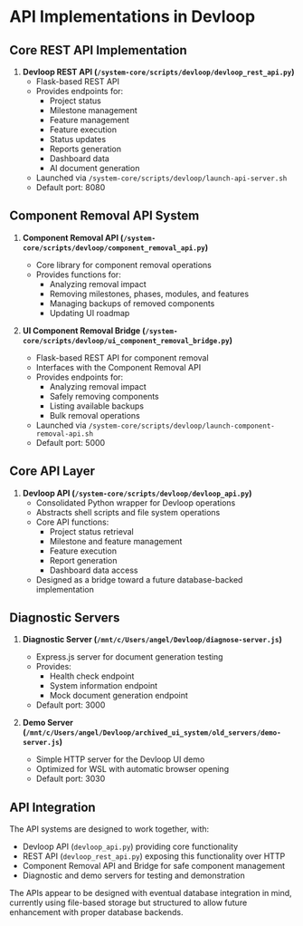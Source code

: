 # API Implementations in Devloop

## Core REST API Implementation

1. **Devloop REST API (`/system-core/scripts/devloop/devloop_rest_api.py`)**
   - Flask-based REST API
   - Provides endpoints for:
     - Project status
     - Milestone management
     - Feature management
     - Feature execution
     - Status updates
     - Reports generation
     - Dashboard data
     - AI document generation
   - Launched via `/system-core/scripts/devloop/launch-api-server.sh`
   - Default port: 8080

## Component Removal API System

1. **Component Removal API (`/system-core/scripts/devloop/component_removal_api.py`)**
   - Core library for component removal operations
   - Provides functions for:
     - Analyzing removal impact
     - Removing milestones, phases, modules, and features
     - Managing backups of removed components
     - Updating UI roadmap
   
2. **UI Component Removal Bridge (`/system-core/scripts/devloop/ui_component_removal_bridge.py`)**
   - Flask-based REST API for component removal
   - Interfaces with the Component Removal API
   - Provides endpoints for:
     - Analyzing removal impact
     - Safely removing components
     - Listing available backups
     - Bulk removal operations
   - Launched via `/system-core/scripts/devloop/launch-component-removal-api.sh`
   - Default port: 5000

## Core API Layer

1. **Devloop API (`/system-core/scripts/devloop/devloop_api.py`)**
   - Consolidated Python wrapper for Devloop operations
   - Abstracts shell scripts and file system operations
   - Core API functions:
     - Project status retrieval
     - Milestone and feature management
     - Feature execution
     - Report generation
     - Dashboard data access
   - Designed as a bridge toward a future database-backed implementation

## Diagnostic Servers

1. **Diagnostic Server (`/mnt/c/Users/angel/Devloop/diagnose-server.js`)**
   - Express.js server for document generation testing
   - Provides:
     - Health check endpoint
     - System information endpoint
     - Mock document generation endpoint
   - Default port: 3000

2. **Demo Server (`/mnt/c/Users/angel/Devloop/archived_ui_system/old_servers/demo-server.js`)**
   - Simple HTTP server for the Devloop UI demo
   - Optimized for WSL with automatic browser opening
   - Default port: 3030

## API Integration

The API systems are designed to work together, with:
- Devloop API (`devloop_api.py`) providing core functionality
- REST API (`devloop_rest_api.py`) exposing this functionality over HTTP
- Component Removal API and Bridge for safe component management
- Diagnostic and demo servers for testing and demonstration

The APIs appear to be designed with eventual database integration in mind, currently using file-based storage but structured to allow future enhancement with proper database backends.